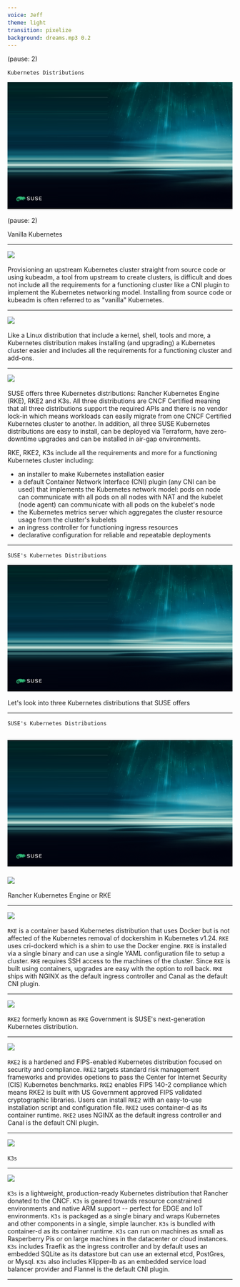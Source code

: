 ```yaml
---
voice: Jeff
theme: light
transition: pixelize
background: dreams.mp3 0.2
---
```


(pause: 2)

```
Kubernetes Distributions
```
![](background.png)

(pause: 2)

<!-- Start Script -->
Vanilla Kubernetes
<!-- End Script -->
---

![](vanilla-k8s.jpg)
<!-- Start Script -->
Provisioning an upstream Kubernetes cluster straight from source code or using kubeadm, a tool from upstream to create clusters, is difficult and does not include all the requirements for a functioning cluster like a CNI plugin to implement the Kubernetes networking model. Installing from source code or kubeadm is often referred to as "vanilla" Kubernetes.
<!-- End Script -->
---

![](k8s-distributions.jpg)
<!-- Start Script -->
Like a Linux distribution that include a kernel, shell, tools and more, a Kubernetes distribution makes installing (and upgrading) a Kubernetes cluster easier and includes all the requirements for a functioning cluster and add-ons.
<!-- End Script -->
---

![](rke-rk2-k3s.jpg)
<!-- Start Script -->
SUSE offers three Kubernetes distributions: Rancher Kubernetes Engine (RKE), RKE2 and K3s.
All three distributions are CNCF Certified meaning that all three distributions support the required APIs and there is no vendor lock-in which means workloads can easily migrate from one CNCF Certified Kubernetes cluster to another.
In addition, all three SUSE Kubernetes distributions are easy to install, can be deployed via Terraform, have zero-downtime upgrades and can be installed in air-gap environments.

RKE, RKE2, K3s include all the requirements and more for a functioning Kubernetes cluster including:
- an installer to make Kubernetes installation easier
- a default Container Network Interface (CNI) plugin (any CNI can be used) that implements the Kubernetes network model: pods on node can communicate with all pods on all nodes with NAT and the kubelet (node agent) can communicate with all pods on the kubelet's node
- the Kubernetes metrics server which aggregates the cluster resource usage from the cluster's kubelets
- an ingress controller for functioning ingress resources
- declarative configuration for reliable and repeatable deployments
<!-- End Script -->
---

```
SUSE's Kubernetes Distributions
```
![](background.png)

<!-- Start Script -->
Let's look into three Kubernetes distributions that SUSE offers
<!-- End Script -->
---

```
SUSE's Kubernetes Distributions
```
![](background.png)
---

![](rke-1.jpg)
<!-- Start Script -->
Rancher Kubernetes Engine or RKE
<!-- End Script -->
---

![](rke-2.jpg)
<!-- Start Script -->
`RKE` is a container based Kubernetes distribution that uses Docker but is not affected of the Kubernetes removal of dockershim in Kubernetes v1.24.
`RKE` uses cri-dockerd which is a shim to use the Docker engine.
`RKE` is installed via a single binary and can use a single YAML configuration file to setup a cluster.
`RKE` requires SSH access to the machines of the cluster.
Since `RKE` is built using containers, upgrades are easy with the option to roll back.
`RKE` ships with NGINX as the default ingress controller and Canal as the default CNI plugin.
<!-- End Script -->
---

![](rke2-1.jpg)
<!-- Start Script -->
`RKE2` formerly known as `RKE` Government is SUSE's next-generation Kubernetes distribution.
<!-- End Script -->
---

![](rke2-2.jpg)
<!-- Start Script -->
`RKE2` is a hardened and FIPS-enabled Kubernetes distribution focused on security and compliance.
`RKE2` targets standard risk management frameworks and provides opetions to pass the Center for Internet Security (CIS) Kubernetes benchmarks.
`RKE2` enables FIPS 140-2 compliance which means RKE2 is built with US Government approved FIPS validated cryptographic libraries.
Users can install `RKE2` with an easy-to-use installation script and configuration file.
`RKE2` uses container-d as its container runtime.
`RKE2` uses NGINX as the default ingress controller and Canal is the default CNI plugin.
<!-- End Script -->
---

![](k3s-1.jpg)
<!-- Start Script -->
`K3s`
<!-- End Script -->
---

![](k3s-2.jpg)
<!-- Start Script -->
`K3s` is a lightweight, production-ready Kubernetes distribution that Rancher donated to the CNCF.
`K3s` is geared towards resource constrained environments and native ARM support -- perfect for EDGE and IoT environments.
`K3s` is packaged as a single binary and wraps Kubernetes and other components in a single, simple launcher.
`K3s` is bundled with container-d as its container runtime.
`K3s` can run on machines as small as Rasperberry Pis or on large machines in the datacenter or cloud instances.
`K3s` includes Traefik as the ingress controller and by default uses an embedded SQLite as its datastore but can use an external etcd, PostGres, or Mysql.
`K3s` also includes Klipper-lb as an embedded service load balancer provider and Flannel is the default CNI plugin.
<!-- End Script -->
---
